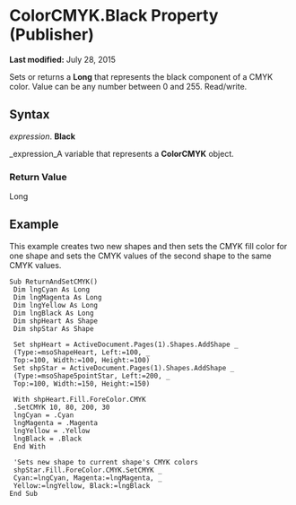 
# ColorCMYK.Black Property (Publisher)

 **Last modified:** July 28, 2015

Sets or returns a  **Long** that represents the black component of a CMYK color. Value can be any number between 0 and 255. Read/write.

## Syntax

 _expression_. **Black**

 _expression_A variable that represents a  **ColorCMYK** object.


### Return Value

Long


## Example

This example creates two new shapes and then sets the CMYK fill color for one shape and sets the CMYK values of the second shape to the same CMYK values.


```
Sub ReturnAndSetCMYK() 
 Dim lngCyan As Long 
 Dim lngMagenta As Long 
 Dim lngYellow As Long 
 Dim lngBlack As Long 
 Dim shpHeart As Shape 
 Dim shpStar As Shape 
 
 Set shpHeart = ActiveDocument.Pages(1).Shapes.AddShape _ 
 (Type:=msoShapeHeart, Left:=100, _ 
 Top:=100, Width:=100, Height:=100) 
 Set shpStar = ActiveDocument.Pages(1).Shapes.AddShape _ 
 (Type:=msoShape5pointStar, Left:=200, _ 
 Top:=100, Width:=150, Height:=150) 
 
 With shpHeart.Fill.ForeColor.CMYK 
 .SetCMYK 10, 80, 200, 30 
 lngCyan = .Cyan 
 lngMagenta = .Magenta 
 lngYellow = .Yellow 
 lngBlack = .Black 
 End With 
 
 'Sets new shape to current shape's CMYK colors 
 shpStar.Fill.ForeColor.CMYK.SetCMYK _ 
 Cyan:=lngCyan, Magenta:=lngMagenta, _ 
 Yellow:=lngYellow, Black:=lngBlack 
End Sub
```

